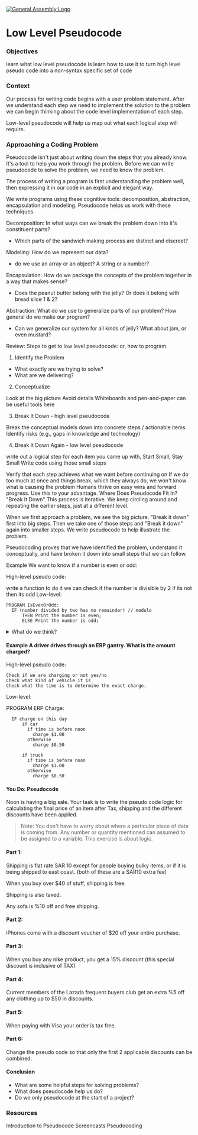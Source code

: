 [![General Assembly Logo](https://camo.githubusercontent.com/1a91b05b8f4d44b5bbfb83abac2b0996d8e26c92/687474703a2f2f692e696d6775722e636f6d2f6b6538555354712e706e67)](https://generalassemb.ly/education/web-development-immersive)

# Low Level Pseudocode

### Objectives

learn what low level pseudocode is
learn how to use it to turn high level pseudo code into a non-syntax specific set of code

### Context 
Our process for writing code begins with a user problem statement. After we understand each step we need to implement the solution to the problem we can begin thinking about the code level implementation of each step.

Low-level pseudocode will help us map out what each logical step will require.

### Approaching a Coding Problem 
Pseudocode isn't just about writing down the steps that you already know. It's a tool to help you work through the problem. Before we can write pseudocode to solve the problem, we need to know the problem.

The process of writing a program is first understanding the problem well, then expressing it in our code in an explicit and elegant way.

We write programs using these cognitive tools: decomposition, abstraction, encapsulation and modeling. Pseudocode helps us work with these techniques.

Decomposition: In what ways can we break the problem down into it's constituent parts?

* Which parts of the sandwich making process are distinct and discreet?

Modeling: How do we represent our data?

* do we use an array or an object? A string or a number?

Encapsulation: How do we package the concepts of the problem together in a way that makes sense?

* Does the peanut butter belong with the jelly? Or does it belong with bread slice 1 & 2?

Abstraction: What do we use to generalize parts of our problem? How general do we make our program?

* Can we generalize our system for all kinds of jelly? What about jam, or even mustard?

Review: Steps to get to low level pseudocode: or, how to program.
1. Identify the Problem

  * What exactly are we trying to solve?
  * What are we delivering?

2. Conceptualize

Look at the big picture
Avoid details
Whiteboards and pen-and-paper can be useful tools here

3. Break It Down - high level pseudocode

Break the conceptual models down into concrete steps / actionable items
Identify risks (e.g., gaps in knowledge and technology)

4. Break It Down Again - low level pseudocode

write out a logical step for each item you came up with, Start Small, Stay Small
Write code using those small steps

Verify that each step achieves what we want before continuing on
If we do too much at once and things break, which they always do, we won't know what is causing the problem
Humans thrive on easy wins and forward progress. Use this to your advantage.
Where Does Pseudocode Fit In?
"Break It Down"
This process is iterative. We keep circling around and repeating the earlier steps, just at a different level.

When we first approach a problem, we see the big picture. "Break it down" first into big steps. Then we take one of those steps and "Break it down" again into smaller steps. We write pseudocode to help illustrate the problem.

Pseudocoding proves that we have identified the problem, understand it conceptually, and have broken it down into small steps that we can follow.

Example
We want to know if a number is even or odd:

High-level pseudo code:

write a function to do it
we can check if the number is divisible by 2
if its not then its odd
Low-level:

```
PROGRAM IsEvenOrOdd:
  IF (number divided by two has no remainder) // modulo
      THEN Print the number is even;
      ELSE Print the number is odd;
```

<details>
<summary>
What do we think?
</summary>
We started with a problem statement. We turned it into a number of steps we thought we might need to complete. The last pseudo code step is to map out which specific code steps are needed to accomplish the problem.
</details>

#### Example A driver drives through an ERP gantry. What is the amount charged?
High-level pseudo code:
```
Check if we are charging or not yes/no
Check what kind of vehicle it is
Check what the time is to determine the exact charge.
```
Low-level:

PROGRAM ERP Charge:
```
  IF charge on this day
      if car
        if time is before noon
          charge $1.00
        otherwise
          charge $0.50

      if truck
        if time is before noon
          charge $1.00
        otherwise
          charge $0.50
```

#### You Do: Pseudocode
Noon is having a big sale. Your task is to write the pseudo code logic for calculating the final price of an item after Tax, shipping and the different discounts have been applied.

>Note: You don't have to worry about where a particular piece of data is coming from. Any number or quantity mentioned can assumed to be assigned to a variable. This exercise is about logic.

#### Part 1: 
Shipping is flat rate SAR 10 except for people buying bulky items, or if it is being shipped to east coast. (both of these are a SAR10 extra fee)

When you buy over $40 of stuff, shipping is free.

Shipping is also taxed.

Any sofa is %10 off and free shipping.

#### Part 2: 
iPhones come with a discount voucher of $20 off your entire purchase.

#### Part 3: 
When you buy any nike product, you get a 15% discount (this special discount is inclusive of TAX)

#### Part 4: 
Current members of the Lazada frequent buyers club get an extra %5 off any clothing up to $50 in discounts.

#### Part 5: 
When paying with Visa your order is tax free.

#### Part 6: 
Change the pseudo code so that only the first 2 applicable discounts can be combined.

#### Conclusion
* What are some helpful steps for solving problems?
* What does pseudocode help us do?
* Do we only pseudocode at the start of a project?

### Resources
Introduction to Pseudocode
Screencasts
Pseudocoding